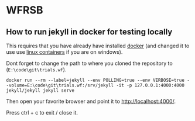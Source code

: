 # WFRSB

## How to run jekyll in docker for testing locally

This requires that you have already have installed [docker](https://www.docker.com/get-docker) (and changed it to use use [linux containers](https://docs.docker.com/docker-for-windows/#switch-between-windows-and-linux-containers) if you are on windows).

Dont forget to change the path to where you cloned the repository to (`E:\code\git\trials.wf`).

`docker run --rm --label=jekyll --env POLLING=true --env VERBOSE=true --volume=E:\code\git\trials.wf:/srv/jekyll -it -p 127.0.0.1:4000:4000 jekyll/jekyll jekyll serve`

Then open your favorite browser and point it to [http://localhost:4000/](http://localhost:4000/).

Press ctrl + c to exit / close it.